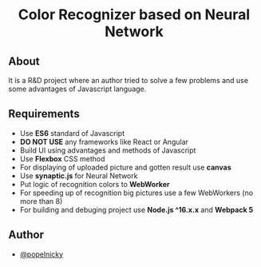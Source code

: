 <h1 align="center">Color Recognizer based on Neural Network</h1>
<h2>About</h2>
<div>
    <p>
        It is a R&D project where an author tried to solve a few problems and use some advantages of Javascript language.
    </p>
</div>
<h2>Requirements</h2>
<div>
    <ul>
        <li>Use <strong>ES6</strong> standard of Javascript</li>
        <li><strong>DO NOT USE</strong> any frameworks like React or Angular</li>
        <li>Build UI using advantages and methods of Javascript</li>
        <li>Use <strong>Flexbox</strong> CSS method</li>
        <li>For displaying of uploaded picture and gotten result use <strong>canvas</strong></li>
        <li>Use <strong>synaptic.js</strong> for Neural Network</li>
        <li>Put logic of recognition colors to <strong>WebWorker</strong></li>
        <li>For speeding up of recognition big pictures use a few WebWorkers (no more than 8)</li>
        <li>For building and debuging project use <strong>Node.js ^16.x.x</strong> and <strong>Webpack 5</strong></li>
    </ul>
</div>
<h2>Author</h2>

- [@popelnicky](https://www.github.com/popelnicky)
